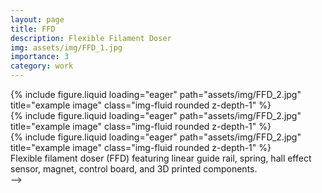 ```yaml
---
layout: page
title: FFD
description: Flexible Filament Doser
img: assets/img/FFD_1.jpg
importance: 3
category: work
---
```


<div class="row">
    <div class="col-sm mt-3 mt-md-0">
        {% include figure.liquid loading="eager" path="assets/img/FFD_2.jpg" title="example image" class="img-fluid rounded z-depth-1" %}
    </div>
    <div class="col-sm mt-3 mt-md-0">
        {% include figure.liquid loading="eager" path="assets/img/FFD_2.jpg" title="example image" class="img-fluid rounded z-depth-1" %}
    </div>
    <div class="col-sm mt-3 mt-md-0">
        {% include figure.liquid loading="eager" path="assets/img/FFD_2.jpg" title="example image" class="img-fluid rounded z-depth-1" %}
    </div>
</div>
<div class="caption">
    Flexible filament doser (FFD) featuring linear guide rail, spring, hall effect sensor, magnet, control board, and 3D printed components.
</div>
<!-- <div class="row">
    <div class="col-sm mt-3 mt-md-0">
        {% include figure.liquid loading="eager" path="assets/img/ws_device_1.jpg" title="example image" class="img-fluid rounded z-depth-1" %}
    </div>
</div>
<div class="caption">
    This image can also have a caption. It's like magic.
</div>

<!-- You can also put regular text between your rows of images.
Say you wanted to write a little bit about your project before you posted the rest of the images.
You describe how you toiled, sweated, _bled_ for your project, and then... you reveal its glory in the next row of images.

<div class="row justify-content-sm-center">
    <div class="col-sm-8 mt-3 mt-md-0">
        {% include figure.liquid path="assets/img/ws_device_1.jpg" title="example image" class="img-fluid rounded z-depth-1" %}
    </div>
    <div class="col-sm-4 mt-3 mt-md-0">
        {% include figure.liquid path="assets/img/ws_device_1.jpg" title="example image" class="img-fluid rounded z-depth-1" %}
    </div>
</div>
<div class="caption">
    You can also have artistically styled 2/3 + 1/3 images, like these.
</div>

The code is simple.
Just wrap your images with `<div class="col-sm">` and place them inside `<div class="row">` (read more about the <a href="https://getbootstrap.com/docs/4.4/layout/grid/">Bootstrap Grid</a> system).
To make images responsive, add `img-fluid` class to each; for rounded corners and shadows use `rounded` and `z-depth-1` classes.
Here's the code for the last row of images above:

{% raw %}

```html
<div class="row justify-content-sm-center">
  <div class="col-sm-8 mt-3 mt-md-0">
    {% include figure.liquid path="assets/img/ws_device_1.jpg" title="example image" class="img-fluid rounded z-depth-1" %}
  </div>
  <div class="col-sm-4 mt-3 mt-md-0">
    {% include figure.liquid path="assets/img/ws_device_2.jpg" title="example image" class="img-fluid rounded z-depth-1" %}
  </div>
</div>
```

{% endraw %} --> -->
